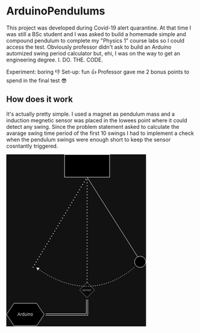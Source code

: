 # ArduinoPendulums

This project was developed during Covid-19 alert quarantine. At that time I was still a BSc student and I was asked to build a homemade simple and compound pendulum to complete my "Physics 1" course labs so I could access the test. Obviously professor didn't ask to build an Arduino automized swing period calculator but, ehi, I was on the way to get an engineering degree. I. DO. THE. CODE. 

Experiment: boring 👎
Set-up: fun 👍
Professor gave me 2 bonus points to spend in the final test 😎

## How does it work

It's actually pretty simple. I used a magnet as pendulum mass and a induction megnetic sensor was placed in the lowees point where it could detect any swing. Since the problem statement asked to calculate the avarage swing time period of the first 10 swings I had to implement a check when the pendulum swings were enough short to keep the sensor cosntantly triggered. 

![](/assets/simplePendulum.png)